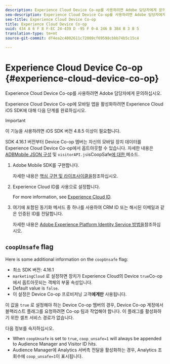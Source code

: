 ```yaml
---
description: Experience Cloud Device Co-op를 사용하려면 Adobe 담당자에게 문의하십시오.
seo-description: Experience Cloud Device Co-op를 사용하려면 Adobe 담당자에게 문의하십시오.
seo-title: Experience Cloud Device Co-op
title: Experience Cloud Device Co-op
uuid: 434 A 6 F 8 F-EC 24-439 D -95 F 0-A 246 B 384 B 3 B 5
translation-type: tm+mt
source-git-commit: df4ea2c4002611c72009cf69598cbbb74b5c15c4

---
```



# Experience Cloud Device Co-op {#experience-cloud-device-co-op}

Experience Cloud Device Co-op를 사용하려면 Adobe 담당자에게 문의하십시오.

Experience Cloud Device Co-op에 모바일 앱을 활성화하려면 Experience Cloud iOS SDK에 대해 다음 단계를 완료하십시오.

>[!IMPORTANT]
>
>이 기능을 사용하려면 iOS SDK 버전 4.8.5 이상이 필요합니다.

SDK 4.16.1 버전부터 Device Co-op 멤버는 자신의 모바일 장치 데이터를 Experience Cloud Device Co-op에서 옵트아웃할 수 있습니다. 자세한 내용은 [ADBMobile JSON 구성](/help/ios/configuration/json-config/json-config.md) 및 `visitorAPI.js`isCoopSafe[에 대한 ](https://marketing.adobe.com/resources/help/en_US/mcvid/mcvid-coopsafe.html) 메소드.

1. Adobe Mobile SDK를 구현합니다.

   자세한 내용은 [핵심 구현 및 라이프사이클을](/help/ios/getting-started/dev-qs.md)참조하십시오.
1. Experience Cloud ID를 사용으로 설정합니다.

   For more information, see [Experience Cloud ID](/help/ios/marketing-cloud/mcvid.md).
1. 여기에 포함된 동기화 메서드 중 하나를 사용하여 CRM ID 또는 해시된 이메일과 같은 인증된 ID를 전달합니다.

   자세한 내용은 [Adobe Experience Platform Identity Service 방법을](/help/ios/marketing-cloud/mc-methods.md)참조하십시오.

## `coopUnsafe` flag

Here is some additional information on the `coopUnsafe` flag:

* 최소 SDK 버전: 4.16.1
* `marketingCloud` 로 설정하면 장치가 Experience Cloud의 Device `true`Co-op에서 옵트아웃되는 객체의 부울 속성입니다.
* Default value is `false`.
* 이 설정은 Device Co-op 프로비저닝 고객&#x200B;**에게만** 사용됩니다.

이 값을 `true` 로 설정해야 하는 Device Co-op 멤버의 경우, Device Co-op 계정에서 블랙리스트 플래그를 요청하려면 Co-op 팀과 작업해야 합니다. 이 플래그를 활성화하기 위한 셀프 서비스 경로가 없습니다.

다음 정보를 숙지하십시오.

* When `coopUnsafe` is set to `true`, `coop_unsafe=1` will always be appended to Audience Manager and Visitor ID hits.
* Audience Manager에 Analytics 서버측 전달을 활성화하는 경우, Analytics 조회수에 `coop_unsafe=1`이 표시됩니다.


